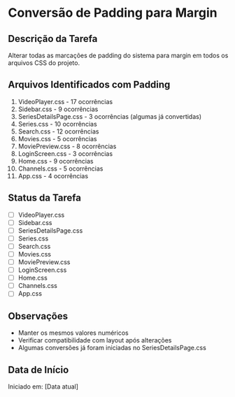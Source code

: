 # Conversão de Padding para Margin

## Descrição da Tarefa
Alterar todas as marcações de padding do sistema para margin em todos os arquivos CSS do projeto.

## Arquivos Identificados com Padding
1. VideoPlayer.css - 17 ocorrências
2. Sidebar.css - 9 ocorrências  
3. SeriesDetailsPage.css - 3 ocorrências (algumas já convertidas)
4. Series.css - 10 ocorrências
5. Search.css - 12 ocorrências
6. Movies.css - 5 ocorrências
7. MoviePreview.css - 8 ocorrências
8. LoginScreen.css - 3 ocorrências
9. Home.css - 9 ocorrências
10. Channels.css - 5 ocorrências
11. App.css - 4 ocorrências

## Status da Tarefa
- [ ] VideoPlayer.css
- [ ] Sidebar.css
- [ ] SeriesDetailsPage.css
- [ ] Series.css
- [ ] Search.css
- [ ] Movies.css
- [ ] MoviePreview.css
- [ ] LoginScreen.css
- [ ] Home.css
- [ ] Channels.css
- [ ] App.css

## Observações
- Manter os mesmos valores numéricos
- Verificar compatibilidade com layout após alterações
- Algumas conversões já foram iniciadas no SeriesDetailsPage.css

## Data de Início
Iniciado em: [Data atual] 